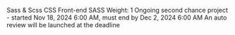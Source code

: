 Sass & Scss
CSS
Front-end
SASS
 Weight: 1
 Ongoing second chance project - started Nov 18, 2024 6:00 AM, must end by Dec 2, 2024 6:00 AM
 An auto review will be launched at the deadline